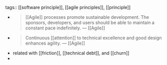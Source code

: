 tags:: [[software principle]], [[agile principles]], [[principle]]

- > [[Agile]] processes promote sustainable development. The sponsors, developers, and users should be able to maintain a constant pace indefinitely. — [[Agile]]
- > Continuous [[attention]] to technical excellence and good design enhances agility. — [[Agile]]
- related with [[friction]], [[technical debt]], and [[churn]]
-